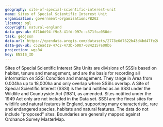 ```yaml
---
geography: site-of-special-scientific-interest-unit
name: Sites of Special Scientific Interest Unit
organisation: government-organisation:PB202
licence: ogl
copyright: natural-england
data-gov-uk: 671bdd94-f9e8-41fd-997c-c371fca050de
task: geojson
data-url: https://opendata.arcgis.com/datasets/2778e6d7622b43d4bd47fe282f062b0a_0.geojson
data-gov-uk: c52ead19-47c2-473b-b087-0842157e00b6
projection: wgs84
key: ENSIS_ID
---
```


Sites of Special Scientific Interest Site Units are divisions of SSSIs based on habitat, tenure and management, and are the basis for recording all information on SSSI Condition and management. They range in Area from 0.004ha up to 18,000ha and only overlap where SSSIs overlap. A Site of Special Scientific Interest (SSSI) is the land notified as an SSSI under the Wildlife and Countryside Act (1981), as amended. Sites notified under the 1949 Act only are not included in the Data set. SSSI are the finest sites for wildlife and natural features in England, supporting many characteristic, rare and endangered species, habitats and natural features. The data do not include "proposed" sites. Boundaries are generally mapped against Ordnance Survey MasterMap.  
